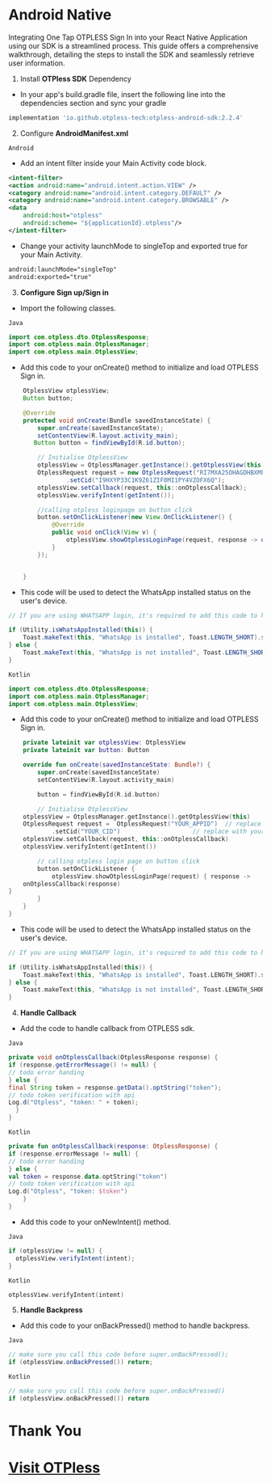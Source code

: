 # Android Native

Integrating One Tap OTPLESS Sign In into your React Native Application using our SDK is a streamlined process. This guide offers a comprehensive walkthrough, detailing the steps to install the SDK and seamlessly retrieve user information.

1. Install **OTPless SDK** Dependency
- In your app's build.gradle file, insert the following line into the dependencies section and sync your gradle
```gradle
implementation 'io.github.otpless-tech:otpless-android-sdk:2.2.4'
```

2. Configure **AndroidManifest.xml**

`Android`

- Add an intent filter inside your Main Activity code block.

```xml
<intent-filter>
<action android:name="android.intent.action.VIEW" />
<category android:name="android.intent.category.DEFAULT" />
<category android:name="android.intent.category.BROWSABLE" />
<data
	android:host="otpless"
	android:scheme= "${applicationId}.otpless"/>
</intent-filter>
```

- Change your activity launchMode to singleTop and exported true for your Main Activity.

```xml
android:launchMode="singleTop"
android:exported="true"
```

3. **Configure Sign up/Sign in**

- Import the following classes.

`Java`
```java
import com.otpless.dto.OtplessResponse;
import com.otpless.main.OtplessManager;
import com.otpless.main.OtplessView;
```
- Add this code to your onCreate() method to initialize and load OTPLESS Sign in.
```java
    OtplessView otplessView;
    Button button;

    @Override
    protected void onCreate(Bundle savedInstanceState) {
        super.onCreate(savedInstanceState);
        setContentView(R.layout.activity_main);
       Button button = findViewById(R.id.button);

        // Initialise OtplessView
        otplessView = OtplessManager.getInstance().getOtplessView(this);
        OtplessRequest request = new OtplessRequest("RI7MXA25OHAGDHBXMFB1")  // replace app id with your appid provided in documentation
                .setCid("I9HXYP33C1K9Z61ZIF0MI1PY4VZOFX6Q");                 // replace Cid with your Cid provided in documentation
        otplessView.setCallback(request, this::onOtplessCallback);
        otplessView.verifyIntent(getIntent());

        //calling otpless loginpage on button click
        button.setOnClickListener(new View.OnClickListener() {
            @Override
            public void onClick(View v) {
                otplessView.showOtplessLoginPage(request, response -> onOtplessCallback(response));
            }
        });


    }
```

- This code will be used to detect the WhatsApp installed status on the user's device.

```java
// If you are using WHATSAPP login, it's required to add this code to hide the OTPless functionality

if (Utility.isWhatsAppInstalled(this)) {
    Toast.makeText(this, "WhatsApp is installed", Toast.LENGTH_SHORT).show();
} else {
    Toast.makeText(this, "WhatsApp is not installed", Toast.LENGTH_SHORT).show();
}
```


`Kotlin`
```kotlin
import com.otpless.dto.OtplessResponse;
import com.otpless.main.OtplessManager;
import com.otpless.main.OtplessView;
```
- Add this code to your onCreate() method to initialize and load OTPLESS Sign in.
```kotlin
    private lateinit var otplessView: OtplessView
    private lateinit var button: Button

    override fun onCreate(savedInstanceState: Bundle?) {
        super.onCreate(savedInstanceState)
        setContentView(R.layout.activity_main)

        button = findViewById(R.id.button)

        // Initialise OtplessView
	otplessView = OtplessManager.getInstance().getOtplessView(this)
	OtplessRequest request =  OtplessRequest("YOUR_APPID")  // replace with your appid provided in documentation
			.setCid("YOUR_CID")                    // replace with your cid provided in documentation
	otplessView.setCallback(request, this::onOtplessCallback)
	otplessView.verifyIntent(getIntent())

        // calling otpless login page on button click
        button.setOnClickListener {
            otplessView.showOtplessLoginPage(request) { response ->
    onOtplessCallback(response)
}
        }
    }
}
```

- This code will be used to detect the WhatsApp installed status on the user's device.

```kotlin
// If you are using WHATSAPP login, it's required to add this code to hide the OTPless functionality

if (Utility.isWhatsAppInstalled(this)) {
    Toast.makeText(this, "WhatsApp is installed", Toast.LENGTH_SHORT).show();
} else {
    Toast.makeText(this, "WhatsApp is not installed", Toast.LENGTH_SHORT).show();
}
```

4. **Handle Callback**

- Add the code to handle callback from OTPLESS sdk.

`Java`

```java
private void onOtplessCallback(OtplessResponse response) {
if (response.getErrorMessage() != null) {
// todo error handing
} else {
final String token = response.getData().optString("token");
// todo token verification with api
Log.d("Otpless", "token: " + token);
  }
}
```

`Kotlin`

```kotlin
private fun onOtplessCallback(response: OtplessResponse) {
if (response.errorMessage != null) {
// todo error handing
} else {
val token = response.data.optString("token")
// todo token verification with api
Log.d("Otpless", "token: $token")
	}
}
```
- Add this code to your onNewIntent() method.

`Java`

```java
if (otplessView != null) {
  otplessView.verifyIntent(intent);
}
```

`Kotlin`

```kotlin
otplessView.verifyIntent(intent)
```

5. **Handle Backpress**

- Add this code to your onBackPressed() method to handle backpress.

`Java`

```java
// make sure you call this code before super.onBackPressed();
if (otplessView.onBackPressed()) return;
```

`Kotlin`

```kotlin
// make sure you call this code before super.onBackPressed()
if (otplessView.onBackPressed()) return
```




# Thank You

# [Visit OTPless](https://otpless.com/platforms/android)
